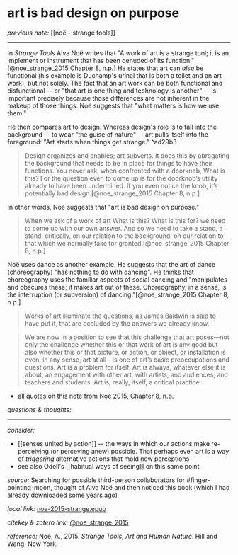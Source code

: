 # art is bad design on purpose

_previous note:_ [[noë - strange tools]]

---

In _Strange Tools_ Alva Noë writes that "A work of art is a strange tool; it is an implement or instrument that has been denuded of its function."[@noe_strange_2015 Chapter 8, n.p.] He states that art can _also_ be functional (his example is Duchamp's urinal that is both a toilet and an art work), but not solely. The fact that an art work can be both functional and disfunctional -- or "that art is one thing and technology is another" -- is important precisely because those differences are not inherent in the makeup of those things. Noë suggests that "what matters is how we use them."

He then compares art to design. Whereas design's role is to fall into the background -- to wear "the guise of nature" -- art pulls itself into the foreground: "Art starts when things get strange." ^ad29b3

>Design organizes and enables; art subverts. It does this by abrogating the background that needs to be in place for things to have their functions. You never ask, when confronted with a doorknob, What is this? For the question even to come up is for the doorknob’s utility already to have been undermined. If you even notice the knob, it’s potentially bad design.[@noe_strange_2015 Chapter 8, n.p.]

In other words, Noë suggests that "art is bad design on purpose."

>When we ask of a work of art What is this? What is this for? we need to come up with our own answer. And so we need to take a stand, a stand, critically, on our relation to the background, on our relation to that which we normally take for granted.[@noe_strange_2015 Chapter 8, n.p.]

Noë uses dance as another example. He suggests that the art of dance (choreography) "has nothing to do with dancing". He thinks that choreography uses the familiar aspects of social dancing and "manipulates and obscures these; it makes art out of these. Choreography, in a sense, is the interruption (or subversion) of dancing."[@noe_strange_2015 Chapter 8, n.p.]

>Works of art illuminate the questions, as James Baldwin is said to have put it, that are occluded by the answers we already know.

>We are now in a position to see that this challenge that art poses—not only the challenge whether this or that work of art is any good but also whether this or that picture, or action, or object, or installation is even, in any sense, art at all—is one of art’s basic preoccupations and questions. Art is a problem for itself. Art is always, whatever else it is about, an engagement with other art, with artists, and audiences, and teachers and students. Art is, really, itself, a critical practice.

- all quotes on this note from Noë 2015, Chapter 8, n.p.

_questions & thoughts:_

--- 

_consider:_

- [[senses united by action]] -- the ways in which our actions make re-perceiving (or perceving anew) possible. That perhaps even art is a way of _triggering_ alternative actions that mold new perceptions
- see also Odell's [[habitual ways of seeing]] on this same point



_source:_ Searching for possible third-person collaborators for #finger-pointing-moon, thought of Alva Noë and then noticed this book (which I had already downloaded some years ago)

_local link:_ [noe-2015-strange.epub](hook://file/mT3dr3uDv?p=RHJvcGJveC9iaWJsaW9ncmFwaHkgcGRmcw==&n=noe-2015-strange.epub)

_citekey & zotero link:_ [@noe_strange_2015](zotero://select/items/1_GJLYSMRA)

_reference:_ Noë, A., 2015. _Strange Tools, Art and Human Nature_. Hill and Wang, New York.
